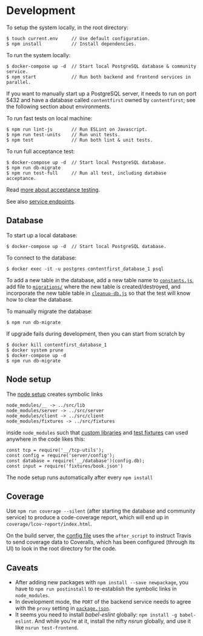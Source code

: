 # Development

To setup the system locally, in the root directory:

    $ touch current.env     // Use default configuration.
    $ npm install           // Install dependencies.

To run the system locally:

    $ docker-compose up -d  // Start local PostgreSQL database & community service.
    $ npm start             // Run both backend and frontend services in parallel.

If you want to manually start up a PostgreSQL server, it needs to run on port 5432 and have a database called `contentfirst` owned by `contentfirst`; see the following section about environments.

To run fast tests on local machine:

    $ npm run lint-js       // Run ESLint on Javascript.
    $ npm run test-units    // Run unit tests.
    $ npm test              // Run both lint & unit tests.

To run full acceptance test:

    $ docker-compose up -d  // Start local PostgreSQL database.
    $ npm run db-migrate
    $ npm run test-full     // Run all test, including database acceptance.

Read [more about acceptance testing](acceptance/readme.md).

See also [service endpoints](../doc/endpoints.md).

## Database

To start up a local database:

    $ docker-compose up -d  // Start local PostgreSQL database.

To connect to the database:

    $ docker exec -it -u postgres contentfirst_database_1 psql

To add a new table in the database, add a new table name to [`constants.js`](server/constants.js), add file to [`migrations/`](migrations/) where the new table is created/destroyed, and incorporate the new table table in [`cleanup-db.js`](acceptance/cleanup-db.js) so that the test will know how to clear the database.

To manually migrate the database:

    $ npm run db-migrate

If upgrade fails during development, then you can start from scratch by

    $ docker kill contentfirst_database_1
    $ docker system prune
    $ docker-compose up -d
    $ npm run db-migrate

## Node setup

The [node setup](../tools/setup-node-env.sh) creates symbolic links

    node_modules/__ -> ../src/lib
    node_modules/server -> ../src/server
    node_modules/client -> ../src/client
    node_modules/fixtures -> ../src/fixtures

inside `node_modules` such that [custom libraries](lib/) and [test fixtures](fixtures/) can used anywhere in the code likes this:

    const tcp = require('__/tcp-utils');
    const config = require('server/config');
    const database = require('__/database')(config.db);
    const input = require('fixtures/book.json')

The node setup runs automatically after every `npm install`

## Coverage

Use `npm run coverage --silent` (after starting the database and community service) to produce a code-coverage report, which will end up in `coverage/lcov-report/index.html`.

On the build server, the [config file](../.travis.yml) uses the `after_script` to instruct Travis to send coverage data to Coveralls, which has been configured (through its UI) to look in the root directory for the code.

## Caveats

- After adding new packages with `npm install --save newpackage`, you have to `npm run postinstall` to re-establish the symbolic links in `node_modules`.
- In development mode, the `PORT` of the backend service needs to agree with the `proxy` setting in [`package.json`](package.json).
- It seems you need to install *babel-eslint* globally: `npm install -g babel-eslint`.  And while you're at it, install the nifty *nsrun* globally, and use it like `nsrun test-frontend`.
